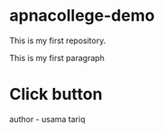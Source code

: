 # apnacollege-demo
This is my first repository.
<br>
<p>This is my first paragraph</p>
<h1>Click button</h1>

author - usama tariq
